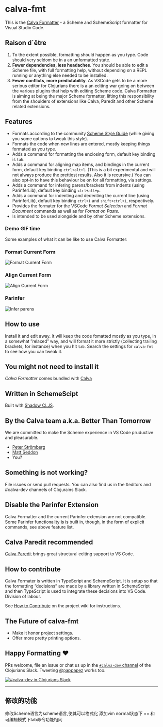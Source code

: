 # calva-fmt

This is the [Calva Formatter](https://marketplace.visualstudio.com/items?itemName=cospaia.calva-fmt) - a Scheme and SchemeScript formatter for Visual Studio Code.

## Raison d´être

1. To the extent possible, formatting should happen as you type. Code should very seldom be in a an unformatted state.
1. **Fewer dependencies, less headaches**. You should be able to edit a Scheme file, with full formatting help, without depending on a REPL running or anything else needed to be installed.
1. **Fewer conflicts, more predictability**. As VSCode gets to be a more serious editor for Clojurians there is a an editing war going on between the various plugins that help with editing Scheme code. Calva Formatter is aiming at being the major Scheme formatter, lifting this responsibility from the shoulders of extensions like Calva, Paredit and other Scheme related extensions.

## Features

* Formats according to the community [Scheme Style Guide](https://github.com/bbatsov/scheme-style-guide) (while giving you some options to tweak this style).
* Formats the code when new lines are entered, mostly keeping things formated as you type.
* Adds a command for formatting the enclosing form, default key binding is `tab`.
* Adds a command for aligning map items, and bindings in the current form, default key binding `ctrl+alt+l`. (This is a bit experimental and will not always produce the prettiest results. Also it is recursive.) You can also opt-in to have this behaviour be on for all formatting, via settings.
* Adds a command for infering parens/brackets from indents (using ParinferLib), default key binding `ctrl+alt+p`.
* Adds a command for indenting and dedenting the current line (using ParinferLib), default key binding `ctrl+i` and `shift+ctrl+i`, respectively.
* Provides the formater for the VSCode *Format Selection* and *Format Document* commands as well as for *Format on Paste*.
* Is intended to be used alongside and by other Scheme extensions.

### Demo GIF time

Some examples of what it can be like to use Calva Formatter:

### Format Current Form

![Format Current Form](/assets/format-current-form.gif)

### Align Current Form

![Align Current Form](/assets/align-items.gif)

### Parinfer

![Infer parens](/assets/parinfer.gif)

## How to use

Install it and edit away. It will keep the code fomatted mostly as you type, in a somewhat ”relaxed” way, and will format it more strictly (collecting trailing brackets, for instance) when you hit `tab`. Search the settings for `calva-fmt` to see how you can tweak it.


## You might not need to install it

*Calva Formatter* comes bundled with [Calva](https://marketplace.visualstudio.com/items?itemName=cospaia.scheme4vscode)

## Written in SchemeScipt

Built with [Shadow CLJS](http://shadow-cljs.org/).

## By the Calva team a.k.a. Better Than Tomorrow

We are committed to make the Scheme experience in VS Code pruductive and pleasurable.

* [Peter Strömberg](https://github.com/PEZ)
* [Matt Seddon](https://github.com/mseddon)
* You?


## Something is not working?

File issues or send pull requests. You can also find us in the #editors and #calva-dev channels of Clojurains Slack.


## Disable the Parinfer Extension

Calva Formatter and the current Parinfer extension are not compatible. Some Parinfer functionality is is built in, though, in the form of explicit commands, see above feature list.

## Calva Paredit recommended

[Calva Paredit](https://marketplace.visualstudio.com/items?itemName=cospaia.paredit-revived) brings great structural editing support to VS Code.

## How to contribute

Calva Formater is written in TypeScript and SchemeScript. It is setup so that the formatting ”decisions” are made by a library written in SchemeScript and then TypeScript is used to integrate these decisions into VS Code. Division of labour.

See [How to Contribute](https://github.com/BetterThanTomorrow/calva-fmt/wiki/How-to-Contribute) on the project wiki for instructions.

## The Future of calva-fmt

* Make it honor project settings.
* Offer more pretty printing options.

## Happy Formatting ❤️


PRs welcome, file an issue or chat us up in the [`#calva-dev` channel](https://clojurians.slack.com/messages/calva-dev/) of the Clojurians Slack. Tweeting [@pappapez](https://twitter.com/pappapez) works too.

[![#calva-dev in Clojurians Slack](https://img.shields.io/badge/clojurians-calva--dev-blue.svg?logo=slack)](https://clojurians.slack.com/messages/calva-dev/)

---

## 修改的功能
修改Scheme语言为scheme语言,使其可以格式化
添加vim normal状态下 == 和 可编辑模式下tab命令功能相同